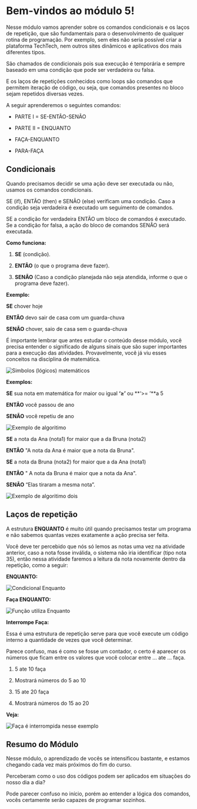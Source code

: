 # Bem-vindos ao módulo 5!

Nesse módulo vamos aprender sobre os comandos condicionais e os laços de repetição, que são fundamentais para o desenvolvimento de qualquer rotina de programação. Por exemplo, sem eles não seria possível criar a plataforma TechTech, nem outros sites dinâmicos e aplicativos dos mais diferentes tipos.  

São chamados de condicionais pois sua execução é temporária e sempre baseado em uma condição que pode ser verdadeira ou falsa.  

E os laços de repetições conhecidos como loops são comandos que permitem iteração de código, ou seja, que comandos presentes no bloco sejam repetidos diversas vezes.  

A seguir aprenderemos o seguintes comandos:

- PARTE I = SE-ENTÃO-SENÃO

- PARTE II = ENQUANTO

- FAÇA-ENQUANTO

- PARA-FAÇA



## **Condicionais**



Quando precisamos decidir se uma ação deve ser executada ou não, usamos os comandos condicionais.  

SE (if), ENTÃO (then) e SENÃO (else) verificam uma condição. Caso a condição seja verdadeira é executado um seguimento de comandos.  

SE a condição for verdadeira ENTÃO um bloco de comandos é executado. Se a condição for falsa, a ação do bloco de comandos SENÃO será executada.  

**Como funciona:**

1.	**SE** (condição).

2.	**ENTÃO** (o que o programa deve fazer).

3.	**SENÃO** (Caso a condição planejada não seja atendida, informe o que o programa deve fazer). 



**Exemplo:**



**SE** chover hoje

**ENTÃO** devo sair de casa com um guarda-chuva 

**SENÃO** chover, saio de casa sem o guarda-chuva



É importante lembrar que antes estudar o conteúdo desse módulo, você precisa entender o significado de alguns sinais que são super importantes para a execução das atividades. Provavelmente, você já viu esses conceitos na disciplina de matemática.



![Simbolos (lógicos) matemáticos](http://drive.google.com/uc?id=1X9T3cabThoYNpJMPcp8kKC83UpeycEr_)



**Exemplos:**

**SE** sua nota em matemática for maior ou igual **‘≥’** ou **‘>= ’**a 5

**ENTÃO** você passou de ano

**SENÃO** você repetiu de ano 



![Exemplo de algoritimo](http://drive.google.com/uc?id=1PV1tV13CJhYii9goepn1oxm4rv65Dr2J)



**SE** a nota da Ana (nota1) for maior que a da Bruna (nota2)

**ENTÃO** "A nota da Ana é maior que a nota da Bruna".  

**SE** a nota da Bruna (nota2) for maior que a da Ana (nota1)

**ENTÃO**	" A nota da Bruna é maior que a nota da Ana".  

**SENÃO** “Elas tiraram a mesma nota”.  



![Exemplo de algoritimo dois](http://drive.google.com/uc?id=1BNbmrT2x9soBxfc2A1QQbU9ay0mW0yND)



## **Laços de repetição**



A estrutura **ENQUANTO** é muito útil quando precisamos testar um programa e não sabemos quantas vezes exatamente a ação precisa ser feita.  

Você deve ter percebido que nós só lemos as notas uma vez na atividade anterior, caso a nota fosse inválida, o sistema não iria identificar (tipo nota 35), então nessa atividade faremos a leitura da nota novamente dentro da repetição, como a seguir:  



**ENQUANTO:**



![Condicional Enquanto](http://drive.google.com/uc?id=11bn9WRDJIENGJR06U4UepvNvpaq9cJZX)



**Faça ENQUANTO:**



![Função utiliza Enquanto](http://drive.google.com/uc?id=11bn9WRDJIENGJR06U4UepvNvpaq9cJZX)



**Interrompe Faça:** 



Essa é uma estrutura de repetição serve para que você execute um código interno a quantidade de vezes que você determinar.  

Parece confuso, mas é como se fosse um contador, o certo é aparecer os números que ficam entre os valores que você colocar entre ... ate ... faça.  

1. 5 ate 10 faça

2. Mostrará números do 5 ao 10

3. 15 ate 20 faça

4. Mostrará números do 15 ao 20

**Veja:**



![Faça é interrompida nesse exemplo]( http://drive.google.com/uc?id=16xnEku6kR26oPNIuoOFTdp6odcHTw8zO) 



## **Resumo do Módulo**



Nesse módulo, o aprendizado de vocês se intensificou bastante, e estamos chegando cada vez mais próximos do fim do curso.  

Perceberam como o uso dos códigos podem ser aplicados em situações do nosso dia a dia?  

Pode parecer confuso no início, porém ao entender a lógica dos comandos, vocês certamente serão capazes de programar sozinhos.  








